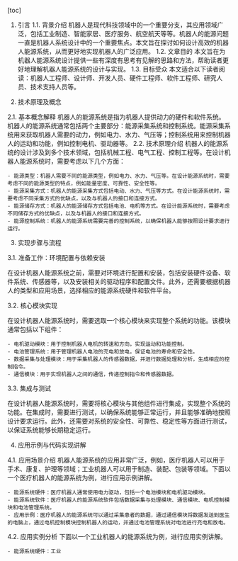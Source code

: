 
[toc]                    
                
                
1. 引言
    1.1. 背景介绍
        机器人是现代科技领域中的一个重要分支，其应用领域广泛，包括工业制造、智能家居、医疗服务、航空航天等等。机器人的能源问题一直是机器人系统设计中的一个重要焦点。本文旨在探讨如何设计高效的机器人能源系统，从而更好地实现机器人的广泛应用。
    1.2. 文章目的
        本文旨在为机器人能源系统设计提供一些有深度有思考有见解的思路和方法，帮助读者更好地理解机器人能源系统的设计与实现。
    1.3. 目标受众
        本文适合以下读者阅读：机器人工程师、设计师、开发人员、硬件工程师、软件工程师、研究人员、技术支持人员等。

2. 技术原理及概念

2.1. 基本概念解释
    机器人的能源系统是指为机器人提供动力的硬件和软件系统。机器人的能源系统通常包括两个主要部分：能源采集系统和控制系统。能源采集系统用来获取机器人需要的动力，例如电力、水力、气压等；控制系统用来控制机器人的运动和功能，例如控制电机、驱动器等。
    2.2. 技术原理介绍
    机器人的能源系统的设计涉及到多个技术领域，包括机械工程、电气工程、控制工程等。在设计机器人能源系统时，需要考虑以下几个方面：

    - 能源类型：机器人需要不同的能源类型，例如电力、水力、气压等。在设计能源系统时，需要考虑不同的能源类型的特点，例如能量密度、可靠性、安全性等。
    - 能源采集方式：机器人的能源采集方式包括电动、水力、气压等方式。在设计能源系统时，需要考虑不同采集方式的优缺点，以及与机器人的接口和连接方式。
    - 能源储存方式：机器人的能源储存方式包括电池、电机等方式。在设计能源系统时，需要考虑不同储存方式的优缺点，以及与机器人的接口和连接方式。
    - 能源控制系统：机器人的能源系统需要完善的控制系统，以确保机器人能够按照设计要求进行运行。

3. 实现步骤与流程

3.1. 准备工作：环境配置与依赖安装

在设计机器人能源系统之前，需要对环境进行配置和安装，包括安装硬件设备、软件系统、传感器等，以及安装相关的驱动程序和配置文件。此外，还需要根据机器人的类型和应用场景，选择相应的能源系统硬件和软件平台。

3.2. 核心模块实现

在设计机器人能源系统时，需要选取一个核心模块来实现整个系统的功能。该模块通常包括以下组件：

    - 电机驱动模块：用于控制机器人电机的转速和方向，实现运动和功能控制。
    - 电池管理系统：用于管理机器人电池的充电和放电，保证电池的寿命和安全性。
    - 数据采集与处理模块：用于采集机器人的传感器数据，并进行数据处理和分析，生成相应的控制指令。
    - 通信模块：用于实现机器人之间的通信，传递控制指令和传感器数据。

3.3. 集成与测试

在设计机器人能源系统时，需要将核心模块与其他组件进行集成，实现整个系统的功能。在集成时，需要进行测试，以确保系统能够正常运行，并且能够准确地按照设计要求运行。此外，还需要对系统的安全性、可靠性、稳定性等方面进行测试，以保证系统能够长期稳定运行。

4. 应用示例与代码实现讲解

4.1. 应用场景介绍
    机器人能源系统的应用非常广泛，例如，医疗机器人可以用于手术、康复、护理等领域；工业机器人可以用于制造、装配、包装等领域。下面以一个医疗机器人的能源系统为例，进行应用示例讲解。

    - 能源系统硬件：医疗机器人通常使用电力驱动，包括一个电池模块和电机驱动模块。
    - 能源系统软件：医疗机器人的能源系统软件包括数据采集与处理模块、通信模块、电机控制模块和电池管理系统。
    - 应用示例：医疗机器人的能源系统可以通过采集患者的数据，通过通信模块将数据发送到医生的电脑上，通过电机控制模块控制机器人的运动，并通过电池管理系统对电池进行充电和放电。

4.2. 应用实例分析
    下面以一个工业机器人的能源系统为例，进行应用实例讲解。

    - 能源系统硬件：工业

